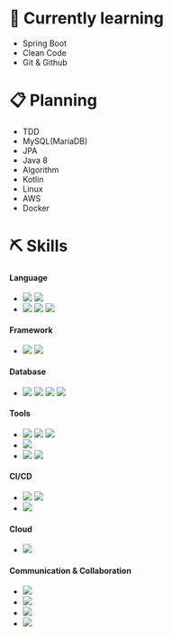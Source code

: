 
# 🌱 Currently learning
- Spring Boot
- Clean Code
- Git & Github

# 📋 Planning
- TDD
- MySQL(MariaDB)
- JPA
- Java 8
- Algorithm
- Kotlin
- Linux
- AWS
- Docker

# ⛏️ Skills

#### Language
- <img src="https://img.shields.io/badge/Java-007396?style=flat-square&logo=Java&logoColor=white"/> <img src="https://img.shields.io/badge/Python-3776AB?style=flat-square&logo=Python&logoColor=white"/>
- <img src="https://img.shields.io/badge/HTML-E34F26?style=flat&logo=HTML5&logoColor=white"/></a> <img src="https://img.shields.io/badge/CSS-1572B6?style=flat&logo=CSS3&logoColor=white"/></a> <img src="https://img.shields.io/badge/JavaScript-F7DF1E?style=flat-square&logo=JavaScript&logoColor=white"/></a>
#### Framework
- <img src="https://img.shields.io/badge/Spring-6DB33F?style=flat-square&logo=Spring&logoColor=white"/> <img src="https://img.shields.io/badge/Spring Boot-6DB33F?style=flat-square&logo=SpringBoot&logoColor=white"/>
#### Database
- <img src="https://img.shields.io/badge/MariaDB-003545?style=flat-square&logo=MariaDB&logoColor=white"/> <img src="https://img.shields.io/badge/MySQL-4479A1?style=flat-square&logo=MySQL&logoColor=white"/> <img src="https://img.shields.io/badge/Redis-DC382D?style=flat-square&logo=Redis&logoColor=white"/> <img src="https://img.shields.io/badge/InfluxDB-22ADF6?style=flat-square&logo=InfluxDB&logoColor=white"/>
#### Tools
- <img src="https://img.shields.io/badge/IntelliJ IDEA-000000?style=flat-square&logo=IntelliJIDEA&logoColor=white"/> <img src="https://img.shields.io/badge/Eclipse IDE-2C2255?style=flat-square&logo=EclipseIDE&logoColor=white"/> <img src="https://img.shields.io/badge/Spyder IDE-FF0000?style=flat-square&logo=SpyderIDE&logoColor=white"/>
- <img src="https://img.shields.io/badge/Visual Studio Code-007ACC?style=flat-square&logo=VisualStudioCode&logoColor=white"/>
- <img src="https://img.shields.io/badge/Postman-FF6C37?style=flat-square&logo=Postman&logoColor=white"/> <img src="https://img.shields.io/badge/Sourcetree-0052CC?style=flat-square&logo=Sourcetree&logoColor=white"/>
#### CI/CD
- <img src="https://img.shields.io/badge/GitHub-181717?style=flat-square&logo=GitHub&logoColor=white"/> <img src="https://img.shields.io/badge/GitLab-FCA121?style=flat-square&logo=GitLab&logoColor=white"/>
- <img src="https://img.shields.io/badge/Jenkins-D24939?style=flat-square&logo=Jenkins&logoColor=white"/>
#### Cloud
- <img src="https://img.shields.io/badge/Google Cloud Platform-4285F4?style=flat-square&logo=GoogleCloud&logoColor=white"/>
#### Communication & Collaboration
- <img src="https://img.shields.io/badge/Redmine-B32024?style=flat-square&logo=Redmine&logoColor=white"/>
- <img src="https://img.shields.io/badge/Trello-0052CC?style=flat-square&logo=Trello&logoColor=white"/>
- <img src="https://img.shields.io/badge/Slack-4A154B?style=flat-square&logo=Slack&logoColor=white"/>
- <img src="https://img.shields.io/badge/Notion-000000?style=flat-square&logo=Notion&logoColor=white"/>
